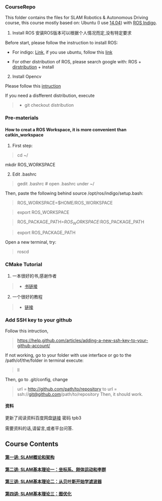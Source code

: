 ### CourseRepo
This folder contains the files for SLAM Robotics & Autonomous Driving course, this course mostly based on: Ubuntu (I use [14.04](http://releases.ubuntu.com/14.04/)) with [ROS Indigo](http://wiki.ros.org/indigo).

1. Install ROS 安装ROS版本可以根据个人情况而定,没有特定要求

Before start, please follow the instruction to install ROS:
- For indigo: [Link](http://wiki.ros.org/indigo/Installation), if you use ubuntu, follow this [link](http://wiki.ros.org/indigo/Installation/Ubuntu)

- For other distribution of ROS, please search google with: ROS + [dirstribution](http://wiki.ros.org/Distributions) + install

2. Install Opencv

Please follow this [intruction](http://www.samontab.com/web/2014/06/installing-opencv-2-4-9-in-ubuntu-14-04-lts/)

If you need a disfferent distribution, execute

> - git checkout distribution

### Pre-materials
#### How to creat a ROS Workspace, it is more convenient than catkin_workspace
1. First step:

> cd ~/ 

mkdir ROS_WORKSPACE

2. Edit .bashrc

> gedit .bashrc # open .bashrc under ~/

Then, paste the following behind source /opt/ros/indigo/setup.bash:

> ROS_WORKSPACE=$HOME/ROS_WORKSPACE
 
> export ROS_WORKSPACE 

> ROS_PACKAGE_PATH=$ROS_WORKSPACE:$ROS_PACKAGE_PATH

> export ROS_PACKAGE_PATH 

Open a new terminal, try:
> roscd

### CMake Tutorial
1. 一本很好的书,感谢作者
> - [书链接](https://github.com/Akagi201/learning-cmake/tree/master/docs)

2. 一个很好的教程
> - [链接](https://github.com/Akagi201/learning-cmake)

### Add SSH key to your github
Follow this intruction, 
> https://help.github.com/articles/adding-a-new-ssh-key-to-your-github-account/

If not working, go to your folder with use interface or go to the /path/of/the/folder in terminal execute:
> ll

Then, go to .git/config, change
> url = http://github.com/path/to/repository
to
> url = ssh://git@github.com/path/to/repository
Then, it should work.

#### 资料

更新了阅读资料百度网盘[链接](https://pan.baidu.com/s/1miXK6ow​) 密码 ​​​tpb3

需要资料的话,请留言,或者平台问答.

## Course Contents
#### [第一讲: SLAM概论和架构](https://github.com/EricLYang/courseRepo/tree/master/1_Introduction)
> 

#### [第二讲: SLAM基本理论一：坐标系、刚体运动和李群](https://github.com/EricLYang/courseRepo/tree/master/2_class)  
> 

#### [第三讲: SLAM基本理论二：从贝叶斯开始学滤波器](https://github.com/EricLYang/courseRepo/tree/master/3_class)  

#### [第四讲: SLAM基本理论三：图优化](https://github.com/EricLYang/courseRepo/tree/master/4_class)  
